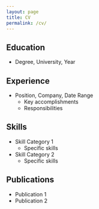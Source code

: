 ```yaml
---
layout: page
title: CV
permalink: /cv/
---
```


## Education

- Degree, University, Year

## Experience

- Position, Company, Date Range
  - Key accomplishments
  - Responsibilities

## Skills

- Skill Category 1
  - Specific skills
- Skill Category 2
  - Specific skills

## Publications

- Publication 1
- Publication 2 